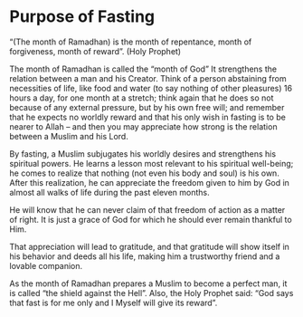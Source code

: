 Purpose of Fasting
==================

“(The month of Ramadhan) is the month of repentance, month of
forgiveness, month of reward”. (Holy Prophet)

The month of Ramadhan is called the “month of God” It strengthens the
relation between a man and his Creator. Think of a person abstaining
from necessities of life, like food and water (to say nothing of other
pleasures) 16 hours a day, for one month at a stretch; think again that
he does so not because of any external pressure, but by his own free
will; and remember that he expects no worldly reward and that his only
wish in fasting is to be nearer to Allah – and then you may appreciate
how strong is the relation between a Muslim and his Lord.

By fasting, a Muslim subjugates his worldly desires and strengthens his
spiritual powers. He learns a lesson most relevant to his spiritual
well-being; he comes to realize that nothing (not even his body and
soul) is his own. After this realization, he can appreciate the freedom
given to him by God in almost all walks of life during the past eleven
months.

He will know that he can never claim of that freedom of action as a
matter of right. It is just a grace of God for which he should ever
remain thankful to Him.

That appreciation will lead to gratitude, and that gratitude will show
itself in his behavior and deeds all his life, making him a trustworthy
friend and a lovable companion.

As the month of Ramadhan prepares a Muslim to become a perfect man, it
is called “the shield against the Hell”. Also, the Holy Prophet said:
“God says that fast is for me only and I Myself will give its reward”.


